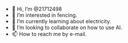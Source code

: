 - 👋 Hi, I’m @21712498
- 👀 I’m interested in fencing.
- 🌱 I’m currently learning about electricity.
- 💞️ I’m looking to collaborate on how to use AI.
- 📫 How to reach me by e-mail.

<!---
21712498/21712498 is a ✨ special ✨ repository because its `README.md` (this file) appears on your GitHub profile.
You can click the Preview link to take a look at your changes.
--->
